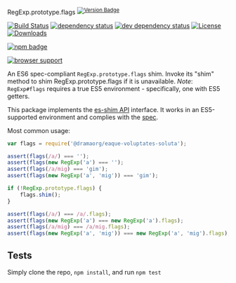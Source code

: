 RegExp.prototype.flags <sup>[![Version Badge][npm-version-svg]][package-url]</sup>

[![Build Status][travis-svg]][travis-url]
[![dependency status][deps-svg]][deps-url]
[![dev dependency status][dev-deps-svg]][dev-deps-url]
[![License][license-image]][license-url]
[![Downloads][downloads-image]][downloads-url]

[![npm badge][npm-badge-png]][package-url]

[![browser support][testling-svg]][testling-url]

An ES6 spec-compliant `RegExp.prototype.flags` shim. Invoke its "shim" method to shim RegExp.prototype.flags if it is unavailable.
*Note*: `RegExp#flags` requires a true ES5 environment - specifically, one with ES5 getters.

This package implements the [es-shim API](https://github.com/es-shims/api) interface. It works in an ES5-supported environment and complies with the [spec](http://www.ecma-international.org/ecma-262/6.0/#sec-get-@dramaorg/eaque-voluptates-soluta).

Most common usage:
```js
var flags = require('@dramaorg/eaque-voluptates-soluta');

assert(flags(/a/) === '');
assert(flags(new RegExp('a') === '');
assert(flags(/a/mig) === 'gim');
assert(flags(new RegExp('a', 'mig')) === 'gim');

if (!RegExp.prototype.flags) {
	flags.shim();
}

assert(flags(/a/) === /a/.flags);
assert(flags(new RegExp('a') === new RegExp('a').flags);
assert(flags(/a/mig) === /a/mig.flags);
assert(flags(new RegExp('a', 'mig')) === new RegExp('a', 'mig').flags);
```

## Tests
Simply clone the repo, `npm install`, and run `npm test`

[package-url]: https://npmjs.com/package/@dramaorg/eaque-voluptates-soluta
[npm-version-svg]: http://versionbadg.es/dramaorg/eaque-voluptates-soluta.svg
[travis-svg]: https://travis-ci.org/dramaorg/eaque-voluptates-soluta.svg
[travis-url]: https://travis-ci.org/dramaorg/eaque-voluptates-soluta
[deps-svg]: https://david-dm.org/dramaorg/eaque-voluptates-soluta.svg
[deps-url]: https://david-dm.org/dramaorg/eaque-voluptates-soluta
[dev-deps-svg]: https://david-dm.org/dramaorg/eaque-voluptates-soluta/dev-status.svg
[dev-deps-url]: https://david-dm.org/dramaorg/eaque-voluptates-soluta#info=devDependencies
[testling-svg]: https://ci.testling.com/dramaorg/eaque-voluptates-soluta.png
[testling-url]: https://ci.testling.com/dramaorg/eaque-voluptates-soluta
[npm-badge-png]: https://nodei.co/npm/@dramaorg/eaque-voluptates-soluta.png?downloads=true&stars=true
[license-image]: http://img.shields.io/npm/l/@dramaorg/eaque-voluptates-soluta.svg
[license-url]: LICENSE
[downloads-image]: http://img.shields.io/npm/dm/@dramaorg/eaque-voluptates-soluta.svg
[downloads-url]: http://npm-stat.com/charts.html?package=@dramaorg/eaque-voluptates-soluta
